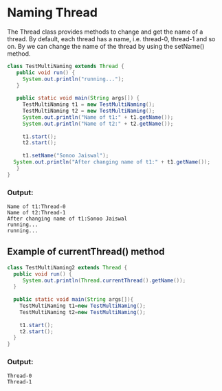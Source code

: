 # Naming Thread
The Thread class provides methods to change and get the name of a thread. By default, each thread has a name, i.e. thread-0, thread-1 and so on. By we can change the name of the thread by using the setName() method.

```java
class TestMultiNaming extends Thread {  
   public void run() {  
     System.out.println("running...");  
   }  
   
   public static void main(String args[]) {  
     TestMultiNaming t1 = new TestMultiNaming();  
     TestMultiNaming t2 = new TestMultiNaming();  
     System.out.println("Name of t1:" + t1.getName());  
     System.out.println("Name of t2:" + t2.getName());  
   
     t1.start();  
     t2.start();  
  
     t1.setName("Sonoo Jaiswal");  
  System.out.println("After changing name of t1:" + t1.getName());  
   }  
}  
```

### Output:
```
Name of t1:Thread-0
Name of t2:Thread-1
After changing name of t1:Sonoo Jaiswal
running...
running...
```

## Example of currentThread() method

```java
class TestMultiNaming2 extends Thread {  
  public void run() {  
     System.out.println(Thread.currentThread().getName());  
  }  
  
  public static void main(String args[]){  
    TestMultiNaming t1=new TestMultiNaming();  
    TestMultiNaming t2=new TestMultiNaming();  
  
    t1.start();  
    t2.start();  
  }  
}  
```

### Output:
```
Thread-0
Thread-1
```
